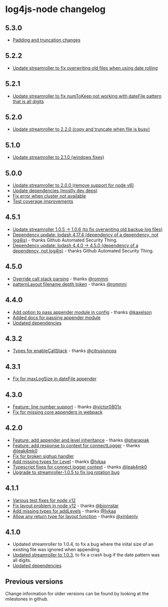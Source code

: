 # log4js-node changelog

## 5.3.0

- [Padding and truncation changes](https://github.com/log4js-node/log4js-node/pull/956)

## 5.2.2

- [Update streamroller to fix overwriting old files when using date rolling](https://github.com/log4js-node/log4js-node/pull/951)

## 5.2.1

- [Update streamroller to fix numToKeep not working with dateFile pattern that is all digits](https://github.com/log4js-node/log4js-node/pull/949)

## 5.2.0

- [Update streamroller to 2.2.0 (copy and truncate when file is busy)](https://github.com/log4js-node/log4js-node/pull/948)

## 5.1.0

- [Update streamroller to 2.1.0 (windows fixes)](https://github.com/log4js-node/log4js-node/pull/933)

## 5.0.0

- [Update streamroller to 2.0.0 (remove support for node v6)](https://github.com/log4js-node/log4js-node/pull/922)
- [Update dependencies (mostly dev deps)](https://github.com/log4js-node/log4js-node/pull/923)
- [Fix error when cluster not available](https://github.com/log4js-node/log4js-node/pull/930)
- [Test coverage improvements](https://github.com/log4js-node/log4js-node/pull/925)

## 4.5.1

- [Update streamroller 1.0.5 -> 1.0.6 (to fix overwriting old backup log files)](https://github.com/log4js-node/log4js-node/pull/918)
- [Dependency update: lodash 4.17.4 (dependency of a dependency, not log4js)](https://github.com/log4js-node/log4js-node/pull/917) - thanks Github Automated Security Thing.
- [Dependency update: lodash 4.4.0 -> 4.5.0 (dependency of a dependency, not log4js)](https://github.com/log4js-node/log4js-node/pull/915) - thanks Github Automated Security Thing.

## 4.5.0

- [Override call stack parsing](https://github.com/log4js-node/log4js-node/pull/914) - thanks [@rommni](https://github.com/rommni)
- [patternLayout filename depth token](https://github.com/log4js-node/log4js-node/pull/913) - thanks [@rommni](https://github.com/rommni)

## 4.4.0

- [Add option to pass appender module in config](https://github.com/log4js-node/log4js-node/pull/833) - thanks [@kaxelson](https://github.com/kaxelson)
- [Added docs for passing appender module](https://github.com/log4js-node/log4js-node/pull/904)
- [Updated dependencies](https://github.com/log4js-node/log4js-node/pull/900)

## 4.3.2

- [Types for enableCallStack](https://github.com/log4js-node/log4js-node/pull/897) - thanks [@citrusjunoss](https://github.com/citrusjunoss)

## 4.3.1

- [Fix for maxLogSize in dateFile appender](https://github.com/log4js-node/log4js-node/pull/889)

## 4.3.0

- [Feature: line number support](https://github.com/log4js-node/log4js-node/pull/879) - thanks [@victor0801x](https://github.com/victor0801x)
- [Fix for missing core appenders in webpack](https://github.com/log4js-node/log4js-node/pull/882)

## 4.2.0

- [Feature: add appender and level inheritance](https://github.com/log4js-node/log4js-node/pull/863) - thanks [@pharapiak](https://github.com/pharapiak)
- [Feature: add response to context for connectLogger](https://github.com/log4js-node/log4js-node/pull/862) - thanks [@leak4mk0](https://github.com/leak4mk0)
- [Fix for broken sighup handler](https://github.com/log4js-node/log4js-node/pull/873)
- [Add missing types for Level](https://github.com/log4js-node/log4js-node/pull/872) - thanks [@Ivkaa](https://github.com/Ivkaa)
- [Typescript fixes for connect logger context](https://github.com/log4js-node/log4js-node/pull/876) - thanks [@leak4mk0](https://github.com/leak4mk0)
- [Upgrade to streamroller-1.0.5 to fix log rotation bug](https://github.com/log4js-node/log4js-node/pull/878)

## 4.1.1

- [Various test fixes for node v12](https://github.com/log4js-node/log4js-node/pull/870)
- [Fix layout problem in node v12](https://github.com/log4js-node/log4js-node/pull/860) - thanks [@bjornstar](https://github.com/bjornstar)
- [Add missing types for addLevels](https://github.com/log4js-node/log4js-node/pull/867) - thanks [@Ivkaa](https://github.com/Ivkaa)
- [Allow any return type for layout function](https://github.com/log4js-node/log4js-node/pull/845) - thanks [@xinbenlv](https://github.com/xinbenlv)

## 4.1.0

- Updated streamroller to 1.0.4, to fix a bug where the inital size of an existing file was ignored when appending
- [Updated streamroller to 1.0.3](https://github.com/log4js-node/log4js-node/pull/841), to fix a crash bug if the date pattern was all digits.
- [Updated dependencies](https://github.com/log4js-node/log4js-node/pull/840)

## Previous versions

Change information for older versions can be found by looking at the milestones in github.
